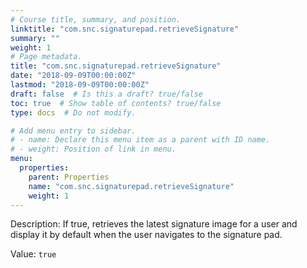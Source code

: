 ```yaml
---
# Course title, summary, and position.
linktitle: "com.snc.signaturepad.retrieveSignature"
summary: ""
weight: 1
# Page metadata.
title: "com.snc.signaturepad.retrieveSignature"
date: "2018-09-09T00:00:00Z"
lastmod: "2018-09-09T00:00:00Z"
draft: false  # Is this a draft? true/false
toc: true  # Show table of contents? true/false
type: docs  # Do not modify.

# Add menu entry to sidebar.
# - name: Declare this menu item as a parent with ID name.
# - weight: Position of link in menu.
menu:
  properties:
    parent: Properties
    name: "com.snc.signaturepad.retrieveSignature"
    weight: 1
---
```


Description: If true, retrieves the latest signature image for a user and display it by  default when the user navigates to the signature pad. 


Value: `true`